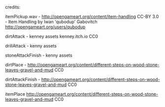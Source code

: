 credits:

itemPickup.wav - http://opengameart.org/content/item-handling CC-BY 3.0 - Item
 Handling by Iwan 'qubodup' Gabovitch http://opengameart.org/users/qubodup

dirtAttack - kenney assets kenney.itch.io CC0

drillAttack - kenny assets


stoneAttackFinish - kenny assets



dirtPlace -
http://opengameart.org/content/different-steps-on-wood-stone-leaves-gravel-and-mud
CC0

dirtAttackFinish -
http://opengameart.org/content/different-steps-on-wood-stone-leaves-gravel-and-mud
CC0


itemPlace
http://opengameart.org/content/different-steps-on-wood-stone-leaves-gravel-and-mud
CC0

